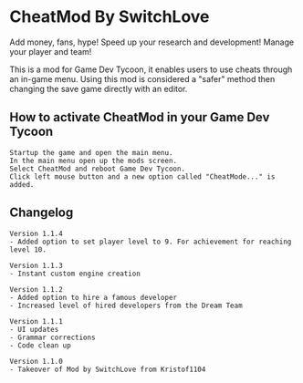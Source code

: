 # CheatMod By SwitchLove	

Add money, fans, hype! Speed up your research and development! Manage your player and team!

This is a mod for Game Dev Tycoon, it enables users to use cheats through an in-game menu. Using this mod is considered a "safer" method then changing the save game directly with an editor.

## How to activate CheatMod in your Game Dev Tycoon

	Startup the game and open the main menu.
	In the main menu open up the mods screen.
	Select CheatMod and reboot Game Dev Tycoon.
	Click left mouse button and a new option called "CheatMode..." is added.	

## Changelog
	Version 1.1.4
	- Added option to set player level to 9. For achievement for reaching level 10.

	Version 1.1.3
	- Instant custom engine creation
	
	Version 1.1.2
	- Added option to hire a famous developer
	- Increased level of hired developers from the Dream Team
	
	Version 1.1.1
  	- UI updates
	- Grammar corrections
	- Code clean up
	
	Version 1.1.0
	- Takeover of Mod by SwitchLove from Kristof1104
